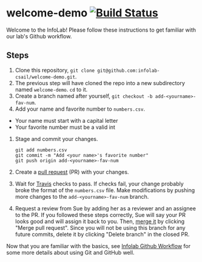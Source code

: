 # welcome-demo [![Build Status](https://travis-ci.org/infolab-csail/welcome-demo.svg)](https://travis-ci.org/infolab-csail/welcome-demo)
Welcome to the InfoLab! Please follow these instructions to get familiar with our lab's Github workflow.

## Steps

1. Clone this repository, `git clone git@github.com:infolab-csail/welcome-demo.git`.
1. The previous step will have cloned the repo into a new subdirectory
named `welcome-demo`. `cd` to it.
1. Create a branch named after yourself, `git checkout -b add-<yourname>-fav-num`.
1. Add your name and favorite number to `numbers.csv`.
  * Your name must start with a capital letter
  * Your favorite number must be a valid int
1. Stage and commit your changes.

   ```
   git add numbers.csv
   git commit -m "Add <your name>'s favorite number"
   git push origin add-<yourname>-fav-num
   ```

1. Create a [pull request](https://help.github.com/articles/using-pull-requests/) (PR) with your changes.
1. Wait for [Travis](https://travis-ci.org/infolab-csail/welcome-demo)
checks to pass. If checks fail, your change probably broke the format
of the `numbers.csv` file. Make modifications by pushing more changes
to the `add-<yourname>-fav-num` branch.
1. Request a review from Sue by adding her as a reviewer and an assignee to the PR. If you followed these steps correctly, Sue will say your PR looks good and will assign it back to you. Then, [merge it](https://help.github.com/articles/merging-a-pull-request/) by clicking "Merge pull request".  Since you will not be using this branch for any future commits, delete it by clicking "Delete branch" in the closed PR.

Now that you are familiar with the basics, see [Infolab Github Workflow](https://projects.csail.mit.edu/cgi-bin/wiki/view/Infolab/GithubWorkflow) for some more details about using Git and GitHub well.
